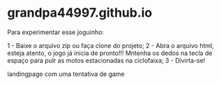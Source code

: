 # grandpa44997.github.io

Para experimentar esse joguinho:

1 - Baixe o arquivo zip ou faça clone do projeto;
2 - Abra o arquivo html, esteja atento, o jogo já inicia de pronto!!! Mntenha os dedos na tecla de espaço para pulr as motos estacionadas na ciclofaixa;
3 - Divirta-se!

landingpage com uma tentativa de game
